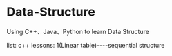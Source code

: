 # Data-Structure

Using C++、Java、Python to learn Data Structure

list: c++ 
lessons: 1(Linear table)----sequential structure

